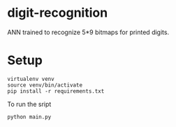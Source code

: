 # digit-recognition
ANN trained to recognize 5*9 bitmaps  for  printed  digits.

# Setup

``` shell
virtualenv venv
source venv/bin/activate
pip install -r requirements.txt
```

To run the sript

``` shell
python main.py
```
